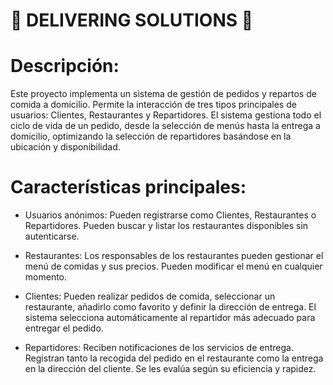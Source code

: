 # 🚚 DELIVERING SOLUTIONS 🍕
# Descripción:
Este proyecto implementa un sistema de gestión de pedidos y repartos de comida a domicilio. Permite la interacción de tres tipos principales de usuarios: Clientes, Restaurantes y Repartidores. El sistema gestiona todo el ciclo de vida de un pedido, desde la selección de menús hasta la entrega a domicilio, optimizando la selección de repartidores basándose en la ubicación y disponibilidad.

# Características principales:
- Usuarios anónimos:
Pueden registrarse como Clientes, Restaurantes o Repartidores.
Pueden buscar y listar los restaurantes disponibles sin autenticarse.

- Restaurantes:
Los responsables de los restaurantes pueden gestionar el menú de comidas y sus precios.
Pueden modificar el menú en cualquier momento.

- Clientes:
Pueden realizar pedidos de comida, seleccionar un restaurante, añadirlo como favorito y definir la dirección de entrega.
El sistema selecciona automáticamente al repartidor más adecuado para entregar el pedido.

- Repartidores:
Reciben notificaciones de los servicios de entrega.
Registran tanto la recogida del pedido en el restaurante como la entrega en la dirección del cliente.
Se les evalúa según su eficiencia y rapidez.
